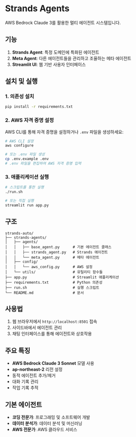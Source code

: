 # Strands Agents

AWS Bedrock Claude 3를 활용한 멀티 에이전트 시스템입니다.

## 기능

1. **Strands Agent**: 특정 도메인에 특화된 에이전트
2. **Meta Agent**: 다른 에이전트들을 관리하고 조율하는 메타 에이전트
3. **Streamlit UI**: 웹 기반 사용자 인터페이스

## 설치 및 실행

### 1. 의존성 설치
```bash
pip install -r requirements.txt
```

### 2. AWS 자격 증명 설정
AWS CLI를 통해 자격 증명을 설정하거나 `.env` 파일을 생성하세요:

```bash
# AWS CLI 설정
aws configure

# 또는 .env 파일 생성
cp .env.example .env
# .env 파일을 편집하여 AWS 자격 증명 입력
```

### 3. 애플리케이션 실행
```bash
# 스크립트를 통한 실행
./run.sh

# 또는 직접 실행
streamlit run app.py
```

## 구조

```
strands-auto/
├── strands-agents/
│   ├── agents/
│   │   ├── base_agent.py      # 기본 에이전트 클래스
│   │   ├── strands_agent.py   # Strands 에이전트
│   │   └── meta_agent.py      # 메타 에이전트
│   ├── config/
│   │   └── aws_config.py      # AWS 설정
│   └── utils/                 # 유틸리티 함수들
├── app.py                     # Streamlit 애플리케이션
├── requirements.txt           # Python 의존성
├── run.sh                     # 실행 스크립트
└── README.md                  # 문서
```

## 사용법

1. 웹 브라우저에서 `http://localhost:8501` 접속
2. 사이드바에서 에이전트 관리
3. 채팅 인터페이스를 통해 에이전트와 상호작용

## 주요 특징

- **AWS Bedrock Claude 3 Sonnet** 모델 사용
- **ap-northeast-2** 리전 설정
- 동적 에이전트 추가/제거
- 대화 기록 관리
- 작업 기록 추적

## 기본 에이전트

- **코딩 전문가**: 프로그래밍 및 소프트웨어 개발
- **데이터 분석가**: 데이터 분석 및 머신러닝
- **AWS 전문가**: AWS 클라우드 서비스
